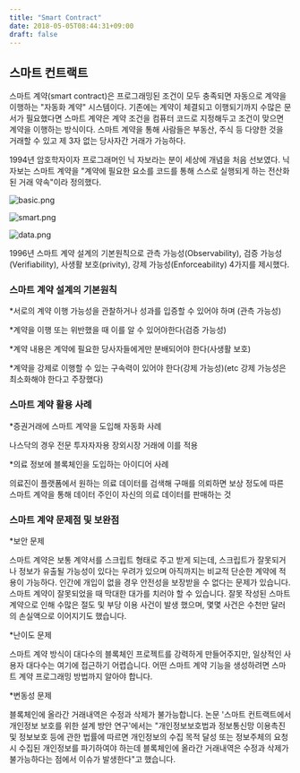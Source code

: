 ```yaml
---
title: "Smart Contract"
date: 2018-05-05T08:44:31+09:00
draft: false
---
```

## 스마트 컨트랙트


스마트 계약(smart contract)은 프로그래밍된 조건이 모두 충족되면 자동으로 계약을 이행하는 "자동화 계약" 시스템이다.
기존에는 계약이 체결되고 이행되기까지 수많은 문서가 필요했다면 스마트 계약은 계약 조건을 컴퓨터 코드로 지정해두고 
조건이 맞으면 계약을 이행하는 방식이다.
스마트 계약을 통해 사람들은 부동산, 주식 등 다양한 것을 거래할 수 있고 제 3자 없는 당사자간 거래가 가능하다.

1994년 암호학자이자 프로그래머인 닉 자보라는 분이 세상에 개념을 처음 선보였다.
닉 자보는 스마트 계약을 "계약에 필요한 요소를 코드를 통해 스스로 실행되게 하는 전산화된 거래 약속"이라 정의했다.


![basic.png](https://cdn-images-1.medium.com/max/800/1*u_nTAOECEr3Dc1vh6NINIg.png)

![smart.png](https://cdn-images-1.medium.com/max/800/1*VTzYHtsVJMhrOOwgLuS-KQ.png)

![data.png](https://cdn-images-1.medium.com/max/800/1*bbJFbIf4ZJPvhGGVoHY8OA.png)

1996년 스마트 계약 설계의 기본원칙으로  관측 가능성(Observability), 검증 가능성(Verifiability), 사생활 보호(privity), 
강제 가능성(Enforceability) 4가지를 제시했다.



### 스마트 계약 설계의 기본원칙 


*서로의 계약 이행 가능성을 관찰하거나 성과를 입증할 수 있어야 하며 (관측 가능성)

*계약을 이행 또는 위반했을 때 이를 알 수 있어야한다(검증 가능성)

*계약 내용은 계약에 필요한 당사자들에게만 분배되어야 한다(사생활 보호)

*계약을 강제로 이행할 수 있는 구속력이 있어야 한다(강제 가능성)(etc 강제 가능성은 최소화해야 한다고 주장했다)



### 스마트 계약 활용 사례


*증권거래에 스마트 계약을 도입해 자동화 사례

나스닥의 경우 전문 투자자자용 장외시장 거래에 이를 적용

*의료 정보에 블록체인을 도입하는 아이디어 사례

의료진이 플랫폼에서 원하는 의료 데이터를 검색해 구매를 의뢰하면 
보상 정도에 따른 스마트 계약을 통해 데이터 주인이 자신의 의료 데이터를 판매하는 것



### 스마트 계약 문제점 및 보완점


*보안 문제

스마트 계약은 보통 계약서를 스크립트 형태로 주고 받게 되는데, 스크립트가 잘못되거나 정보가 유출될 가능성이 있다는
우려가 있으며 아직까지는 비교적 단순한 계약에 적용이 가능하다. 인간에 개입이 없을 경우 안전성을 보장받을 수 없다는
문제가 있습니다. 스마트 계약이 잘못되었을 때 막대한 대가를 치러야 할 수 있습니다. 잘못 작성된 스마트 계약으로 인해 
수많은 절도 및 부당 이용 사건이 발생 했으며, 몇몇 사건은 수천만 달러의 손실액으로 이어지기도 했습니다.

*난이도 문제

스마트 계약 방식이 대다수의 블록체인 프로젝트를 강력하게 만들어주지만, 일상적인 사용자 대다수는 여기에 접근하기 
어렵습니다. 어떤 스마트 계약 기능을 생성하려면 스마트 계약 프로그래밍 방법까지 알아야 합니다.

*변동성 문제

블록체인에 올라간 거래내역은 수정과 삭제가 불가능합니다. 
논문 '스마트 컨트랙트에서 개인정보 보호를 위한 설계 방안 연구'에서는 "개인정보보호법과 정보통신망 이용촉진 및 
정보보호 등에 관한 법률에 따르면 개인정보의 수집 목적 달성 또는 정보주체의 요청시 수집된 개인정보를 파기하여야 하는데 
블록체인에 올라간 거래내역은 수정과 삭제가 불가능하다는 점에서 이슈가 발생한다"고 했습니다.
